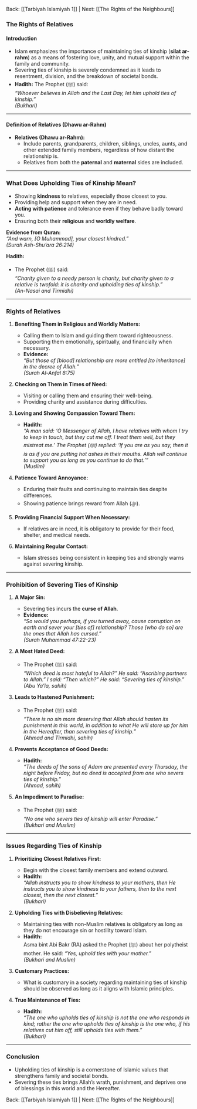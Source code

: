 Back: [[Tarbiyah Islamiyah 1]] | Next: [[The Rights of the Neighbours]]

### The Rights of Relatives  

#### **Introduction**  
- Islam emphasizes the importance of maintaining ties of kinship (**silat ar-rahm**) as a means of fostering love, unity, and mutual support within the family and community.  
- Severing ties of kinship is severely condemned as it leads to resentment, division, and the breakdown of societal bonds.  
- **Hadith:** The Prophet (ﷺ) said:  
  *“Whoever believes in Allah and the Last Day, let him uphold ties of kinship.”*  
  *(Bukhari)*  

---

#### **Definition of Relatives (Dhawu ar-Rahm)**  
- **Relatives (Dhawu ar-Rahm):**  
  - Include parents, grandparents, children, siblings, uncles, aunts, and other extended family members, regardless of how distant the relationship is.  
  - Relatives from both the **paternal** and **maternal** sides are included.  

---

### **What Does Upholding Ties of Kinship Mean?**  
- Showing **kindness** to relatives, especially those closest to you.  
- Providing help and support when they are in need.  
- **Acting with patience** and tolerance even if they behave badly toward you.  
- Ensuring both their **religious** and **worldly welfare**.  

**Evidence from Quran:**  
*“And warn, [O Muhammad], your closest kindred.”*  
*(Surah Ash-Shu’ara 26:214)*  

**Hadith:**  
- The Prophet (ﷺ) said:  
  *“Charity given to a needy person is charity, but charity given to a relative is twofold: it is charity and upholding ties of kinship.”*  
  *(An-Nasai and Tirmidhi)*  

---

### **Rights of Relatives**  

1. **Benefiting Them in Religious and Worldly Matters:**  
   - Calling them to Islam and guiding them toward righteousness.  
   - Supporting them emotionally, spiritually, and financially when necessary.  
   - **Evidence:**  
     *“But those of [blood] relationship are more entitled [to inheritance] in the decree of Allah.”*  
     *(Surah Al-Anfal 8:75)*  

2. **Checking on Them in Times of Need:**  
   - Visiting or calling them and ensuring their well-being.  
   - Providing charity and assistance during difficulties.  

3. **Loving and Showing Compassion Toward Them:**  
   - **Hadith:**  
     *“A man said: ‘O Messenger of Allah, I have relatives with whom I try to keep in touch, but they cut me off. I treat them well, but they mistreat me.’ The Prophet (ﷺ) replied: ‘If you are as you say, then it is as if you are putting hot ashes in their mouths. Allah will continue to support you as long as you continue to do that.’”*  
     *(Muslim)*  

4. **Patience Toward Annoyance:**  
   - Enduring their faults and continuing to maintain ties despite differences.  
   - Showing patience brings reward from Allah (ﷻ).  

5. **Providing Financial Support When Necessary:**  
   - If relatives are in need, it is obligatory to provide for their food, shelter, and medical needs.  

6. **Maintaining Regular Contact:**  
   - Islam stresses being consistent in keeping ties and strongly warns against severing kinship.  

---

### **Prohibition of Severing Ties of Kinship**  

1. **A Major Sin:**  
   - Severing ties incurs the **curse of Allah**.  
   - **Evidence:**  
     *“So would you perhaps, if you turned away, cause corruption on earth and sever your [ties of] relationship? Those [who do so] are the ones that Allah has cursed.”*  
     *(Surah Muhammad 47:22-23)*  

2. **A Most Hated Deed:**  
   - The Prophet (ﷺ) said:  
     *“Which deed is most hateful to Allah?” He said: “Ascribing partners to Allah.” I said: “Then which?” He said: “Severing ties of kinship.”*  
     *(Abu Ya’la, sahih)*  

3. **Leads to Hastened Punishment:**  
   - The Prophet (ﷺ) said:  
     *“There is no sin more deserving that Allah should hasten its punishment in this world, in addition to what He will store up for him in the Hereafter, than severing ties of kinship.”*  
     *(Ahmad and Tirmidhi, sahih)*  

4. **Prevents Acceptance of Good Deeds:**  
   - **Hadith:**  
     *“The deeds of the sons of Adam are presented every Thursday, the night before Friday, but no deed is accepted from one who severs ties of kinship.”*  
     *(Ahmad, sahih)*  

5. **An Impediment to Paradise:**  
   - The Prophet (ﷺ) said:  
     *“No one who severs ties of kinship will enter Paradise.”*  
     *(Bukhari and Muslim)*  

---

### **Issues Regarding Ties of Kinship**  

1. **Prioritizing Closest Relatives First:**  
   - Begin with the closest family members and extend outward.  
   - **Hadith:**  
     *“Allah instructs you to show kindness to your mothers, then He instructs you to show kindness to your fathers, then to the next closest, then the next closest.”*  
     *(Bukhari)*  

2. **Upholding Ties with Disbelieving Relatives:**  
   - Maintaining ties with non-Muslim relatives is obligatory as long as they do not encourage sin or hostility toward Islam.  
   - **Hadith:**  
     Asma bint Abi Bakr (RA) asked the Prophet (ﷺ) about her polytheist mother. He said: *“Yes, uphold ties with your mother.”*  
     *(Bukhari and Muslim)*  

3. **Customary Practices:**  
   - What is customary in a society regarding maintaining ties of kinship should be observed as long as it aligns with Islamic principles.  

4. **True Maintenance of Ties:**  
   - **Hadith:**  
     *“The one who upholds ties of kinship is not the one who responds in kind; rather the one who upholds ties of kinship is the one who, if his relatives cut him off, still upholds ties with them.”*  
     *(Bukhari)*  

--- 

### **Conclusion**  
- Upholding ties of kinship is a cornerstone of Islamic values that strengthens family and societal bonds.  
- Severing these ties brings Allah’s wrath, punishment, and deprives one of blessings in this world and the Hereafter.  


Back: [[Tarbiyah Islamiyah 1]] | Next: [[The Rights of the Neighbours]]